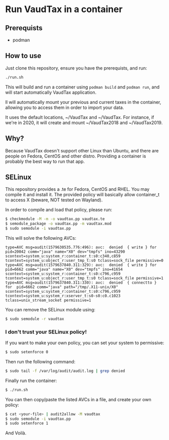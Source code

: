 # Run VaudTax in a container
## Prerequists
- podman

## How to use
Just clone this repository, ensure you have the prerequists, and run:
```Bash
./run.sh
```

This will build and run a container using ```podman build``` and ```podman run```, and
will start automatically VaudTax application.

Il will automatically mount your previous and current taxes in the container, allowing you to access them
in order to import your data.

It uses the default locations, ~/VaudTax<YEAR> and ~/VaudTax<YEAR-1>. For instance, if we're in 2020, it
will create and mount ~/VaudTax2018 and ~/VaudTax2019.

## Why?
Because VaudTax doesn't support other Linux than Ubuntu, and there are people on Fedora, CentOS
and other distro. Providing a container is probably the best way to run that app.

## SELinux
This repository provides a .te for Fedora, CentOS and RHEL. You may compile it and install it. The
provided policy will basically allow container_t to access X (beware, NOT tested on Wayland).

In order to compile and load that policy, please run:
```Bash
$ checkmodule -M -m -o vaudtax.pp vaudtax.te
$ semodule_package -o vaudtax.pp -m vaudtax.mod
$ sudo semodule -i vaudtax.pp
```

This will solve the following AVCs:
```
type=AVC msg=audit(1579630535.776:496): avc:  denied  { write } for  pid=20042 comm="java" name="X0" dev="tmpfs" ino=43290 scontext=system_u:system_r:container_t:s0:c340,c859 tcontext=system_u:object_r:user_tmp_t:s0 tclass=sock_file permissive=0
type=AVC msg=audit(1579637840.311:329): avc:  denied  { write } for  pid=6662 comm="java" name="X0" dev="tmpfs" ino=41654 scontext=system_u:system_r:container_t:s0:c796,c959 tcontext=system_u:object_r:user_tmp_t:s0 tclass=sock_file permissive=1
type=AVC msg=audit(1579637840.311:330): avc:  denied  { connectto } for  pid=6662 comm="java" path="/tmp/.X11-unix/X0" scontext=system_u:system_r:container_t:s0:c796,c959 tcontext=system_u:system_r:xserver_t:s0-s0:c0.c1023 tclass=unix_stream_socket permissive=1
```

You can remove the SELinux module using:
```Bash
$ sudo semodule -r vaudtax
```

### I don't trust your SELinux policy!
If you want to make your own policy, you can set your system to permissive:
```Bash
$ sudo setenforce 0
```
Then run the following command:
```Bash
$ sudo tail -f /var/log/audit/audit.log | grep denied
```
Finally run the container:
```Bash
$ ./run.sh
```

You can then copy/paste the listed AVCs in a file, and create your own policy:
```Bash
$ cat <your-file> | audit2allow -M vaudtax
$ sudo semodule -i vaudtax.pp
$ sudo setenforce 1
```
And Voilà.
